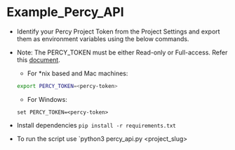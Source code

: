 # Example_Percy_API

-   Identify your Percy Project Token from the Project Settings and export them as environment variables using the below commands.
-   Note: The PERCY_TOKEN must be either Read-only or Full-access. Refer this [document](https://docs.percy.io/reference/authentication).
    -   For \*nix based and Mac machines:

    ```sh
    export PERCY_TOKEN=<percy-token>
    ```

    -   For Windows:

    ```shell
    set PERCY_TOKEN=<percy-token>
    ```
-   Install dependencies `pip install -r requirements.txt`
-   To run the script use `python3 percy_api.py <project_slug>
